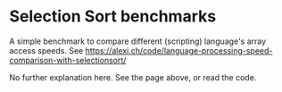 Selection Sort benchmarks
==========================

A simple benchmark to compare different (scripting) language's array access speeds. See https://alexi.ch/code/language-processing-speed-comparison-with-selectionsort/

No further explanation here. See the page above, or read the code.
